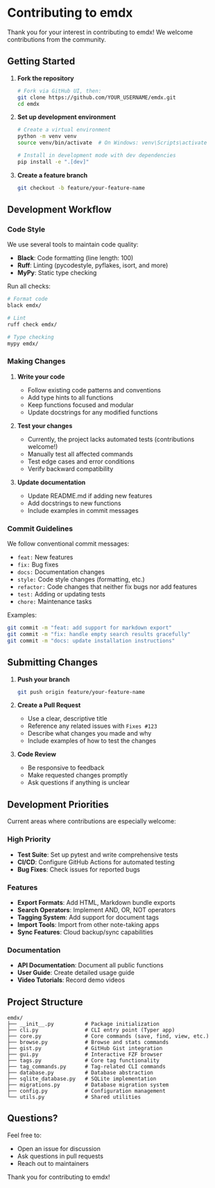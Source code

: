 # Contributing to emdx

Thank you for your interest in contributing to emdx! We welcome contributions from the community.

## Getting Started

1. **Fork the repository**
   ```bash
   # Fork via GitHub UI, then:
   git clone https://github.com/YOUR_USERNAME/emdx.git
   cd emdx
   ```

2. **Set up development environment**
   ```bash
   # Create a virtual environment
   python -m venv venv
   source venv/bin/activate  # On Windows: venv\Scripts\activate
   
   # Install in development mode with dev dependencies
   pip install -e ".[dev]"
   ```

3. **Create a feature branch**
   ```bash
   git checkout -b feature/your-feature-name
   ```

## Development Workflow

### Code Style

We use several tools to maintain code quality:

- **Black**: Code formatting (line length: 100)
- **Ruff**: Linting (pycodestyle, pyflakes, isort, and more)
- **MyPy**: Static type checking

Run all checks:
```bash
# Format code
black emdx/

# Lint
ruff check emdx/

# Type checking
mypy emdx/
```

### Making Changes

1. **Write your code**
   - Follow existing code patterns and conventions
   - Add type hints to all functions
   - Keep functions focused and modular
   - Update docstrings for any modified functions

2. **Test your changes**
   - Currently, the project lacks automated tests (contributions welcome!)
   - Manually test all affected commands
   - Test edge cases and error conditions
   - Verify backward compatibility

3. **Update documentation**
   - Update README.md if adding new features
   - Add docstrings to new functions
   - Include examples in commit messages

### Commit Guidelines

We follow conventional commit messages:

- `feat:` New features
- `fix:` Bug fixes
- `docs:` Documentation changes
- `style:` Code style changes (formatting, etc.)
- `refactor:` Code changes that neither fix bugs nor add features
- `test:` Adding or updating tests
- `chore:` Maintenance tasks

Examples:
```bash
git commit -m "feat: add support for markdown export"
git commit -m "fix: handle empty search results gracefully"
git commit -m "docs: update installation instructions"
```

## Submitting Changes

1. **Push your branch**
   ```bash
   git push origin feature/your-feature-name
   ```

2. **Create a Pull Request**
   - Use a clear, descriptive title
   - Reference any related issues with `Fixes #123`
   - Describe what changes you made and why
   - Include examples of how to test the changes

3. **Code Review**
   - Be responsive to feedback
   - Make requested changes promptly
   - Ask questions if anything is unclear

## Development Priorities

Current areas where contributions are especially welcome:

### High Priority
- **Test Suite**: Set up pytest and write comprehensive tests
- **CI/CD**: Configure GitHub Actions for automated testing
- **Bug Fixes**: Check issues for reported bugs

### Features
- **Export Formats**: Add HTML, Markdown bundle exports
- **Search Operators**: Implement AND, OR, NOT operators
- **Tagging System**: Add support for document tags
- **Import Tools**: Import from other note-taking apps
- **Sync Features**: Cloud backup/sync capabilities

### Documentation
- **API Documentation**: Document all public functions
- **User Guide**: Create detailed usage guide
- **Video Tutorials**: Record demo videos

## Project Structure

```
emdx/
├── __init__.py          # Package initialization
├── cli.py               # CLI entry point (Typer app)
├── core.py              # Core commands (save, find, view, etc.)
├── browse.py            # Browse and stats commands
├── gist.py              # GitHub Gist integration
├── gui.py               # Interactive FZF browser
├── tags.py              # Core tag functionality
├── tag_commands.py      # Tag-related CLI commands
├── database.py          # Database abstraction
├── sqlite_database.py   # SQLite implementation
├── migrations.py        # Database migration system
├── config.py            # Configuration management
└── utils.py             # Shared utilities
```

## Questions?

Feel free to:
- Open an issue for discussion
- Ask questions in pull requests
- Reach out to maintainers

Thank you for contributing to emdx!